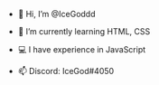 - 👋 Hi, I’m @IceGoddd
- 🌱 I’m currently learning HTML, CSS
- 💻 I have experience in JavaScript

- 📫 Discord: IceGod#4050
